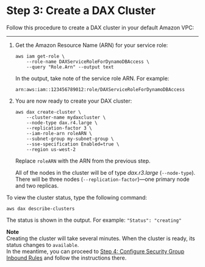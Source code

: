 # Step 3: Create a DAX Cluster<a name="DAX.create-cluster.cli.create-cluster"></a>

Follow this procedure to create a DAX cluster in your default Amazon VPC:

****

1. Get the Amazon Resource Name \(ARN\) for your service role:

   ```
   aws iam get-role \
       --role-name DAXServiceRoleForDynamoDBAccess \
       --query "Role.Arn" --output text
   ```

   In the output, take note of the service role ARN\. For example:

   `arn:aws:iam::123456789012:role/DAXServiceRoleForDynamoDBAccess`

1. You are now ready to create your DAX cluster:

   ```
   aws dax create-cluster \
       --cluster-name mydaxcluster \
       --node-type dax.r4.large \
       --replication-factor 3 \
       --iam-role-arn roleARN \
       --subnet-group my-subnet-group \
       --sse-specification Enabled=true \
       --region us-west-2
   ```

   Replace `roleARN` with the ARN from the previous step\.

   All of the nodes in the cluster will be of type *dax\.r3\.large* \(`--node-type`\)\. There will be three nodes \(`--replication-factor`\)—one primary node and two replicas\.

To view the cluster status, type the following command:

```
aws dax describe-clusters
```

The status is shown in the output\. For example: `"Status": "creating"`

**Note**  
Creating the cluster will take several minutes\. When the cluster is ready, its status changes to `available`\.  
 In the meantime, you can proceed to [Step 4: Configure Security Group Inbound Rules](DAX.create-cluster.cli.configure-inbound-rules.md) and follow the instructions there\.